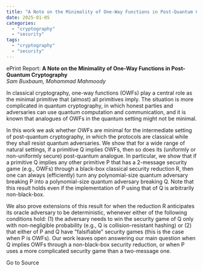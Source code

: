 ```yaml
---
title: "A Note on the Minimality of One-Way Functions in Post-Quantum Cryptography"
date: 2025-01-05
categories: 
  - "cryptography"
  - "security"
tags: 
  - "cryptography"
  - "security"
---
```


ePrint Report: **A Note on the Minimality of One-Way Functions in Post-Quantum Cryptography**  
_Sam Buxbaum, Mohammad Mahmoody_

In classical cryptography, one-way functions (OWFs) play a central role as the minimal primitive that (almost) all primitives imply. The situation is more complicated in quantum cryptography, in which honest parties and adversaries can use quantum computation and communication, and it is known that analogues of OWFs in the quantum setting might not be minimal.  
  
In this work we ask whether OWFs are minimal for the intermediate setting of post-quantum cryptography, in which the protocols are classical while they shall resist quantum adversaries. We show that for a wide range of natural settings, if a primitive Q implies OWFs, then so does its (uniformly or non-uniformly secure) post-quantum analogue. In particular, we show that if a primitive Q implies any other primitive P that has a 2-message security game (e.g., OWFs) through a black-box classical security reduction R, then one can always (efficiently) turn any polynomial-size quantum adversary breaking P into a polynomial-size quantum adversary breaking Q. Note that this result holds even if the implementation of P using that of Q is arbitrarily non-black-box.  
  
We also prove extensions of this result for when the reduction R anticipates its oracle adversary to be deterministic, whenever either of the following conditions hold: (1) the adversary needs to win the security game of Q only with non-negligible probability (e.g., Q is collision-resistant hashing) or (2) that either of P and Q have "falsifiable" security games (this is the case when P is OWFs). Our work leaves open answering our main question when Q implies OWFs through a non-black-box security reduction, or when P uses a more complicated security game than a two-message one.

Go to Source
